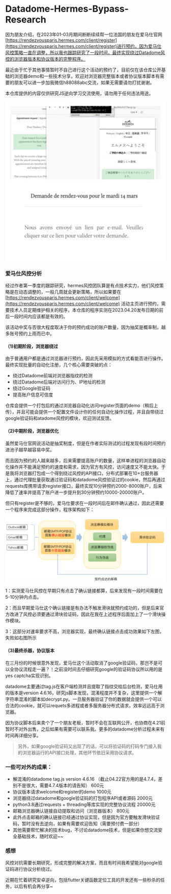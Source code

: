 # Datadome-Hermes-Bypass-Research

因为朋友介绍，在2023年01-03月期间断断续续帮一位法国的朋友在爱马仕官网[https://rendezvousparis.hermes.com/client/register](https://rendezvousparis.hermes.com/client/register)进行预约，因为爱马仕风控策略一直在调整，所以我也跟踪研究了一段时间，最终实现绕过Datadome风控的浏览器版本和协议版本的完整程序。

最近由于忙于其他事情暂时不自己进行这个活动的预约了，目前仅在该仓库公开基础的浏览器demo和一些技术分享，欢迎对浏览器完整版本或者协议版本脚本有需要的朋友可以进一步加我微信h88088abc交流，如果无需要请勿打扰谢谢。

本仓库提供的内容仅供研究JS逆向学习交流使用，请勿用于任何违法用途。

![](./images/merge.jpg)

### 爱马仕风控分析

经过作者第一季度的跟踪研究，hermes风控团队算是有点技术实力，他们风控策略是在动态调整的，一般几周就会更新策略，所以如果要在[https://rendezvousparis.hermes.com/client/welcome](https://rendezvousparis.hermes.com/client/welcome) 活动主页进行预约，需要技术人员定期维护相关的程序，本仓库的程序实测在2023.04.20发布日期的前后一段时间内应该都是有效的。

该活动中奖与否很大程度取决于你的预约成功的账户数量，因为抽奖是概率制，越多账号预约上雨而已中。

#### （1)初期阶段，浏览器绕过

由于普通用户都是通过浏览器进行预约，因此先采用模拟的方式看能否进行操作。最终实现批量的自动化注册，几个核心需要突破的点：

- 绕过Datadome前端对浏览器指纹的检测
- 绕过Datadome后端对访问行为、IP地址的检测
- 绕过Google验证码
- 提高账户信息可信度

仓库会提供一个打包后的通过浏览器自动化访问register页面的demo（稍后上传），并且可能会提供一个配置文件设计你的任何自动化操作过程，并且自带绕过google验证码和atadome风控的模块，欢迎测试反馈。

#### （2)中期阶段，浏览器优化

虽然爱马仕官网说活动是抽奖制度，但是在作者实际测试的过程发现有段时间预约进池子越早越容易中奖。

而且因为预约的人越来越多，后来需要提高账户的数量，这样单进程的浏览器自动化操作并不能满足预约的速度和需求，因为官方有风控，访问速度又不能太快。于是我将浏览器打包成一个得到绕过风控的API接口，分布式部署在10+台服务器上，通过代理批量获取通过验证码和datadome风控验证过的cookie，然后再通过requests库携带请求register接口，最终实现10分钟预约2000-8000账户，后来降低了速率并提高了账户进一步提升到30分钟预约10000-20000账户。

但只有register是不够的，爱马仕要求在一段时间后在邮件确认通过，因此还需要一个程序来完成这部分操作，程序架构如下：

![](./images/structure.png)

1：实测爱马仕风控在早期只有点击了确认链接都算，后来发现有一段时间需要在5-10分钟内点击。

2：而且早期爱马仕这个确认链接是有办法不触发滑块就预约成功的，但是后来官方改进了风控必须要通过滑块验证码，因此在我在上述程序后面加上了一个滑块操作模块。

3：这部分对速率要求不高，浏览器实现，最终确认链接点击成功效果如下左图，失败如右图所示

#### （3)最终杀器，协议版本

在三月份的时候很意外发现，爱马仕这个活动取消了google验证码，那岂不是可以全协议流程走一遍？！之前没时间去仔细研究google的验证码协议所以用的是yes captcha实现识别。

datadome主要通过tag.js在客户端检测并且提取了指纹交给后台检测，爱马仕用的版本是version 4.6.16，研究js脚本发现，混淆程度并不复杂，这里提供一个解字符串混淆的脚本如decrypt.py。一旦服务器验证了你的数据就会提供一个可以合法的cookie，就可以requets多进程或者多服务器分布式请求，效率远远高于浏览器。

因为协议脚本后来卖个了一个朋友老板，暂时不会在互联网公开，也协商在4.21前暂时不对外出售，之后如果有需要可以联系我。更多的datadome分析过程未来有时间再详细分享。

> 另外，如果google验证码又出现了的话，可以将验证码的打码专门接入我的浏览器运行的API接口处理，其他环节依旧采用协议请求。

### 一些可对外的成果：

- 解混淆的datadome tag.js version 4.6.16  （截止04.22官方用的是4.7.4，差别不是很大，需要4.7.4版本的请告知）	600元
- 协议版本请求welcome和register的demo    1000元
- 浏览器绕过datadome和google验证码的打包程序API或者源码   2000元
- python3.8通过requests + threading等库实现的完整协议流程    20000元
- 邮箱浏览器确认链接自动提取和访问（浏览器版本） 800元
- 此外点击邮箱的确认链接已经通过协议实现，但是因为官方要触发滑块验证码，暂时没有去逆向，如果有需要欢迎告知（需要预付费一部分）
- 其他需要帮忙解决的技术bug，不讨论datadome技术，但是如果你想交流安全基础技术，随时欢迎~~

### 感想

风控对抗需要长期研究，形成完整的解决方案，而且有时间我希望能对google验证码进行协议分析绕过。

近期在忙着研究安卓逆向，包括flutter关键函数定位工具的开发还有一些秒杀的任务，以后有机会再分享~

